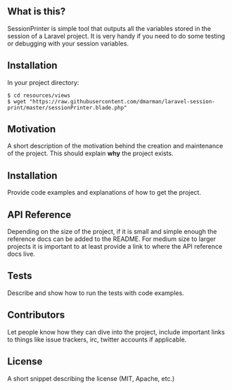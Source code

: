 ## What is this?

SessionPrinter is simple tool that outputs all the variables stored in the session of a Laravel project.
It is very handy if you need to do some testing or debugging with your session variables.

## Installation

In your project directory:

```
$ cd resources/views
$ wget "https://raw.githubusercontent.com/dmarman/laravel-session-print/master/sessionPrinter.blade.php"
```



## Motivation

A short description of the motivation behind the creation and maintenance of the project. This should explain **why** the project exists.

## Installation

Provide code examples and explanations of how to get the project.

## API Reference

Depending on the size of the project, if it is small and simple enough the reference docs can be added to the README. For medium size to larger projects it is important to at least provide a link to where the API reference docs live.

## Tests

Describe and show how to run the tests with code examples.

## Contributors

Let people know how they can dive into the project, include important links to things like issue trackers, irc, twitter accounts if applicable.

## License

A short snippet describing the license (MIT, Apache, etc.)